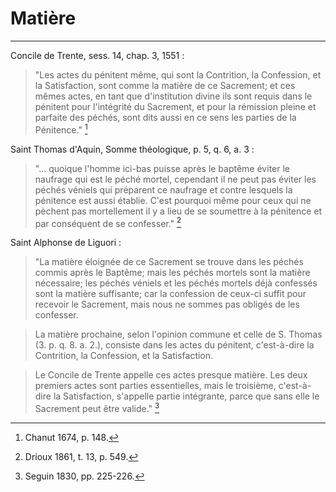 # Matière

***

Concile de Trente, sess. 14, chap. 3, 1551 :

> "Les actes du pénitent même, qui sont la Contrition, la Confession, et la Satisfaction, sont comme la matière de ce Sacrement; et ces mêmes actes, en tant que d'institution divine ils sont requis dans le pénitent pour l'intégrité du Sacrement, et pour la rémission pleine et parfaite des péchés, sont dits aussi en ce sens les parties de la Pénitence." [^1]

[^1]: Chanut 1674, p. 148.

Saint Thomas d'Aquin, Somme théologique, p. 5, q. 6, a. 3 :

> "... quoique l'homme ici-bas puisse après le baptême éviter le naufrage qui est le péché mortel, cependant il ne peut pas éviter les péchés véniels qui préparent ce naufrage et contre lesquels la pénitence est aussi établie. C'est pourquoi même pour ceux qui ne pèchent pas mortellement il y a lieu de se soumettre à la pénitence et par conséquent de se confesser." [^2]

[^2]: Drioux 1861, t. 13, p. 549.

Saint Alphonse de Liguori : 

> "La matière éloignée de ce Sacrement se trouve dans les péchés commis après le Baptême; mais les péchés mortels sont la matière nécessaire; les péchés véniels et les péchés mortels déjà confessés sont la matière suffisante; car la confession de ceux-ci suffit pour recevoir le Sacrement, mais nous ne sommes pas obligés de les confesser.

> La matière prochaine, selon l'opinion commune et celle de S. Thomas (3. p. q. 8. a. 2.), consiste dans les actes du pénitent, c'est-à-dire la Contrition, la Confession, et la Satisfaction. 

> Le Concile de Trente appelle ces actes presque matière. Les deux premiers actes sont parties essentielles, mais le troisième, c'est-à-dire la Satisfaction, s'appelle partie intégrante, parce que sans elle le Sacrement peut être valide." [^3]

[^3]: Seguin 1830, pp. 225-226.

